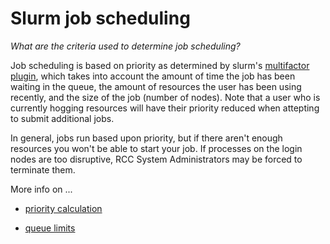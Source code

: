 # Slurm job scheduling

*What are the criteria used to determine job scheduling?*

Job scheduling is based on priority as determined by slurm's [multifactor plugin](http://slurm.schedmd.com/priority_multifactor.html), which takes into account the amount of time the job has been waiting in the queue, the amount of resources the user has been using recently, and the size of the job (number of nodes).  Note that a user who is currently hogging resources will have their priority reduced when attepting to submit additional jobs.

In general, jobs run based upon priority, but if there aren't enough resources
you won't be able to start your job. If processes on the login nodes are too
disruptive, RCC System Administrators may be forced to terminate them. 

More info on ...

* [priority calculation](https://rcc.uchicago.edu/docs/tutorials/rcc-tips-and-tricks.html#priority)

* [queue limits](https://rcc.uchicago.edu/docs/faq/index.html#what-are-the-queue-limits)
